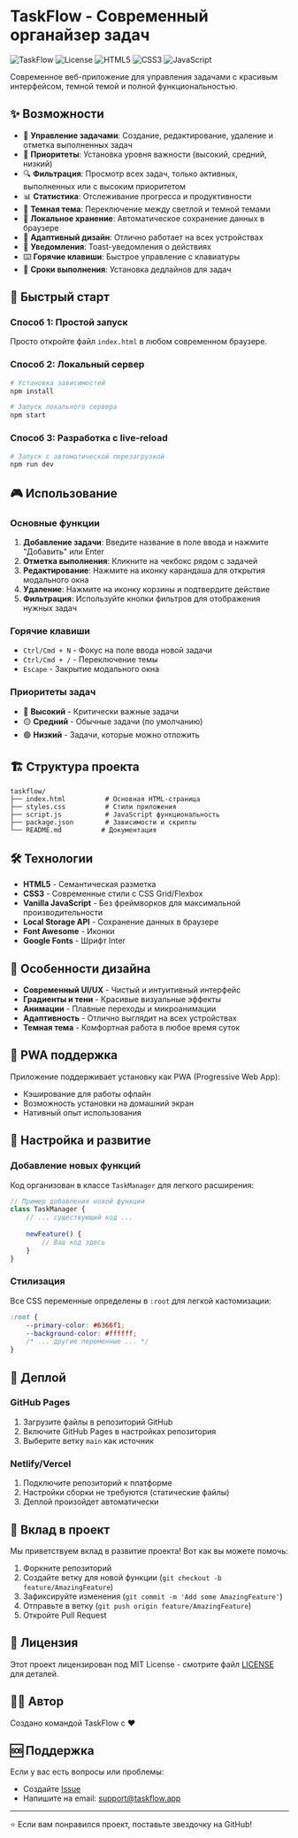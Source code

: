 # TaskFlow - Современный органайзер задач

![TaskFlow](https://img.shields.io/badge/TaskFlow-v1.0.0-blue.svg)
![License](https://img.shields.io/badge/license-MIT-green.svg)
![HTML5](https://img.shields.io/badge/HTML5-E34F26?logo=html5&logoColor=white)
![CSS3](https://img.shields.io/badge/CSS3-1572B6?logo=css3&logoColor=white)
![JavaScript](https://img.shields.io/badge/JavaScript-F7DF1E?logo=javascript&logoColor=black)

Современное веб-приложение для управления задачами с красивым интерфейсом, темной темой и полной функциональностью.

## ✨ Возможности

- 📝 **Управление задачами**: Создание, редактирование, удаление и отметка выполненных задач
- 🎯 **Приоритеты**: Установка уровня важности (высокий, средний, низкий)
- 🔍 **Фильтрация**: Просмотр всех задач, только активных, выполненных или с высоким приоритетом
- 📊 **Статистика**: Отслеживание прогресса и продуктивности
- 🌙 **Темная тема**: Переключение между светлой и темной темами
- 💾 **Локальное хранение**: Автоматическое сохранение данных в браузере
- 📱 **Адаптивный дизайн**: Отлично работает на всех устройствах
- 🔔 **Уведомления**: Toast-уведомления о действиях
- ⌨️ **Горячие клавиши**: Быстрое управление с клавиатуры
- 📅 **Сроки выполнения**: Установка дедлайнов для задач

## 🚀 Быстрый старт

### Способ 1: Простой запуск
Просто откройте файл `index.html` в любом современном браузере.

### Способ 2: Локальный сервер
```bash
# Установка зависимостей
npm install

# Запуск локального сервера
npm start
```

### Способ 3: Разработка с live-reload
```bash
# Запуск с автоматической перезагрузкой
npm run dev
```

## 🎮 Использование

### Основные функции
1. **Добавление задачи**: Введите название в поле ввода и нажмите "Добавить" или Enter
2. **Отметка выполнения**: Кликните на чекбокс рядом с задачей
3. **Редактирование**: Нажмите на иконку карандаша для открытия модального окна
4. **Удаление**: Нажмите на иконку корзины и подтвердите действие
5. **Фильтрация**: Используйте кнопки фильтров для отображения нужных задач

### Горячие клавиши
- `Ctrl/Cmd + N` - Фокус на поле ввода новой задачи
- `Ctrl/Cmd + /` - Переключение темы
- `Escape` - Закрытие модального окна

### Приоритеты задач
- 🔴 **Высокий** - Критически важные задачи
- 🟡 **Средний** - Обычные задачи (по умолчанию)
- 🟢 **Низкий** - Задачи, которые можно отложить

## 🏗️ Структура проекта

```
taskflow/
├── index.html          # Основная HTML-страница
├── styles.css          # Стили приложения
├── script.js           # JavaScript функциональность
├── package.json        # Зависимости и скрипты
└── README.md          # Документация
```

## 🛠️ Технологии

- **HTML5** - Семантическая разметка
- **CSS3** - Современные стили с CSS Grid/Flexbox
- **Vanilla JavaScript** - Без фреймворков для максимальной производительности
- **Local Storage API** - Сохранение данных в браузере
- **Font Awesome** - Иконки
- **Google Fonts** - Шрифт Inter

## 🎨 Особенности дизайна

- **Современный UI/UX** - Чистый и интуитивный интерфейс
- **Градиенты и тени** - Красивые визуальные эффекты
- **Анимации** - Плавные переходы и микроанимации
- **Адаптивность** - Отлично выглядит на всех устройствах
- **Темная тема** - Комфортная работа в любое время суток

## 📱 PWA поддержка

Приложение поддерживает установку как PWA (Progressive Web App):
- Кэширование для работы офлайн
- Возможность установки на домашний экран
- Нативный опыт использования

## 🔧 Настройка и развитие

### Добавление новых функций
Код организован в классе `TaskManager` для легкого расширения:

```javascript
// Пример добавления новой функции
class TaskManager {
    // ... существующий код ...
    
    newFeature() {
        // Ваш код здесь
    }
}
```

### Стилизация
Все CSS переменные определены в `:root` для легкой кастомизации:

```css
:root {
    --primary-color: #6366f1;
    --background-color: #ffffff;
    /* ... другие переменные ... */
}
```

## 🚀 Деплой

### GitHub Pages
1. Загрузите файлы в репозиторий GitHub
2. Включите GitHub Pages в настройках репозитория
3. Выберите ветку `main` как источник

### Netlify/Vercel
1. Подключите репозиторий к платформе
2. Настройки сборки не требуются (статические файлы)
3. Деплой произойдет автоматически

## 🤝 Вклад в проект

Мы приветствуем вклад в развитие проекта! Вот как вы можете помочь:

1. Форкните репозиторий
2. Создайте ветку для новой функции (`git checkout -b feature/AmazingFeature`)
3. Зафиксируйте изменения (`git commit -m 'Add some AmazingFeature'`)
4. Отправьте в ветку (`git push origin feature/AmazingFeature`)
5. Откройте Pull Request

## 📄 Лицензия

Этот проект лицензирован под MIT License - смотрите файл [LICENSE](LICENSE) для деталей.

## 👨‍💻 Автор

Создано командой TaskFlow с ❤️

## 🆘 Поддержка

Если у вас есть вопросы или проблемы:
- Создайте [Issue](https://github.com/username/taskflow/issues)
- Напишите на email: support@taskflow.app

---

⭐ Если вам понравился проект, поставьте звездочку на GitHub!
